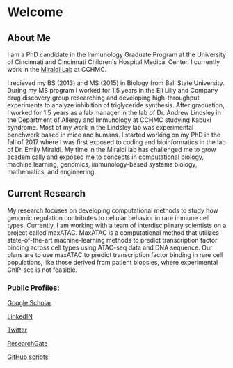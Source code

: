 # Welcome

## About Me

I am a PhD candidate in the Immunology Graduate Program at the University of Cincinnati and Cincinnati Children's Hospital Medical Center. I currently work in the [Miraldi Lab]("https://www.cincinnatichildrens.org/research/divisions/i/immunobiology/labs/miraldi") at CCHMC.

I recieved my BS (2013) and MS (2015) in Biology from Ball State University. During my MS program I worked for 1.5 years in the Eli Lilly and Company drug discovery group researching and developing high-throughput experiments to analyze inhibition of triglyceride synthesis. After graduation, I worked for 1.5 years as a lab manager in the lab of Dr. Andrew Lindsley in the Department of Allergy and Immunology at CCHMC studying Kabuki syndrome. Most of my work in the Lindsley lab was experimental benchwork based in mice and humans. I started working on my PhD in the fall of 2017 where I was first exposed to coding and bioinformatics in the lab of Dr. Emily Miraldi. My time in the Miraldi lab has challenged me to grow academically and exposed me to concepts in computational biology, machine learning, genomics, immunology-based systems biology, mathematics, and engineering.


## Current Research

My research focuses on developing computational methods to study how genomic regulation contributes to cellular behavior in rare immune cell types. Currently, I am working with a team of interdisciplinary scientists on a project called maxATAC. MaxATAC is a computational method that utilizes state-of-the-art machine-learning methods to predict transcription factor binding across cell types using ATAC-seq data and DNA sequence. Our plans are to use maxATAC to predict transcription factor binding in rare cell populations, like those derived from patient biopsies, where experimental ChIP-seq is not feasible. 


### Public Profiles:

[Google Scholar](https://scholar.google.com/citations?user=nsCUpQMAAAAJ&hl=en)

[LinkedIN](https://www.linkedin.com/in/tacazares)

[Twitter](https://twitter.com/tareian_it_up)

[ResearchGate](https://www.researchgate.net/profile/Tareian_Cazares)

[GitHub scripts](https://github.com/tacazares/scripts)

